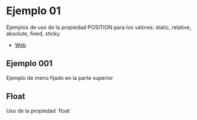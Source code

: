 # Ejemplo 01

Ejemplos de uso de la propiedad POSITION para los valores: static, relative, absolute, fixed, sticky.

* [Web](https://www.makeuseof.com/css-position-property-practical-examples/)

## Ejemplo 001

Ejemplo de menú fijado en la parte superior

## Float

Uso de la propiedad ´float´
